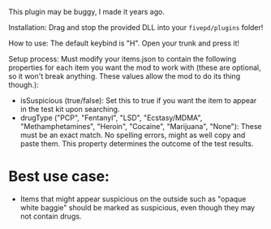 ﻿This plugin may be buggy, I made it years ago.

Installation: Drag and stop the provided DLL into your `fivepd/plugins` folder!

How to use: The default keybind is "H". Open your trunk and press it!

Setup process: Must modify your items.json to contain the following properties for each item you want the mod to work with (these are optional, so it won't break anything. These values allow the mod to do its thing though.):
- isSuspicious (true/false): Set this to true if you want the item to appear in the test kit upon searching.
- drugType ("PCP", "Fentanyl", "LSD", "Ecstasy/MDMA", "Methamphetamines", "Heroin", "Cocaine", "Marijuana", "None"): These must be an exact match. No spelling errors, might as well copy and paste them. This property determines the outcome of the test results.

# Best use case:
- Items that might appear suspicious on the outside such as "opaque white baggie" should be marked as suspicious, even though they may not contain drugs.